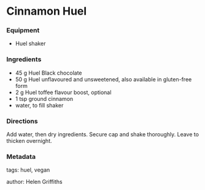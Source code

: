 # Cinnamon Huel

### Equipment

* Huel shaker

### Ingredients

* 45 g Huel Black chocolate
* 50 g Huel unflavoured and unsweetened, also available in gluten-free form 
* 2 g Huel toffee flavour boost, optional
* 1 tsp ground cinnamon
* water, to fill shaker

### Directions

Add water, then dry ingredients.  Secure cap and shake thoroughly.  Leave to thicken overnight.

### Metadata

tags: huel, vegan

author: Helen Griffiths
